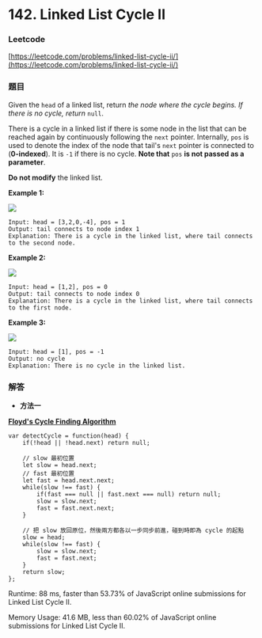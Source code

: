 # 142. Linked List Cycle II

### Leetcode

[https://leetcode.com/problems/linked-list-cycle-ii/](https://leetcode.com/problems/linked-list-cycle-ii/)

### 題目

Given the `head` of a linked list, return _the node where the cycle begins. If there is no cycle, return_ `null`.

There is a cycle in a linked list if there is some node in the list that can be reached again by continuously following the `next` pointer. Internally, `pos` is used to denote the index of the node that tail's `next` pointer is connected to (**0-indexed**). It is `-1` if there is no cycle. **Note that** `pos` **is not passed as a parameter**.

**Do not modify** the linked list.

&#x20;

**Example 1:**

![](https://assets.leetcode.com/uploads/2018/12/07/circularlinkedlist.png)

```
Input: head = [3,2,0,-4], pos = 1
Output: tail connects to node index 1
Explanation: There is a cycle in the linked list, where tail connects to the second node.
```

**Example 2:**

![](https://assets.leetcode.com/uploads/2018/12/07/circularlinkedlist\_test2.png)

```
Input: head = [1,2], pos = 0
Output: tail connects to node index 0
Explanation: There is a cycle in the linked list, where tail connects to the first node.
```

**Example 3:**

![](https://assets.leetcode.com/uploads/2018/12/07/circularlinkedlist\_test3.png)

```
Input: head = [1], pos = -1
Output: no cycle
Explanation: There is no cycle in the linked list.
```

### 解答 <a href="#ti-jie" id="ti-jie"></a>

* **方法一**

[**Floyd's Cycle Finding Algorithm**](https://matthung0807.blogspot.com/2020/04/floyd-cycle-detection-algorithm-floyd.html)

```
var detectCycle = function(head) {
    if(!head || !head.next) return null;
    
    // slow 最初位置
    let slow = head.next;
    // fast 最初位置
    let fast = head.next.next;
    while(slow !== fast) {
        if(fast === null || fast.next === null) return null;
        slow = slow.next;
        fast = fast.next.next;
    }

    // 把 slow 放回原位，然後兩方都各以一步同步前進，碰到時即為 cycle 的起點
    slow = head;
    while(slow !== fast) {
        slow = slow.next;
        fast = fast.next;
    }
    return slow;
};
```

Runtime: 88 ms, faster than 53.73% of JavaScript online submissions for Linked List Cycle II.

Memory Usage: 41.6 MB, less than 60.02% of JavaScript online submissions for Linked List Cycle II.
